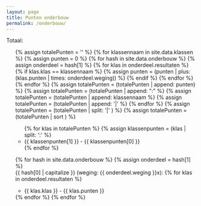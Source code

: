 ```yaml
---
layout: page
title: Punten onderbouw
permalink: /onderbouw/
---
```

<a> Totaal: 
<ul>
{% assign totalePunten = '' %}
{% for klassennaam in site.data.klassen %}
  {% assign punten = 0 %}
  {% for hash in site.data.onderbouw %}
  {% assign onderdeel = hash[1] %}
    {% for klas in onderdeel.resultaten %}
	{% if klas.klas == klassennaam %}
	  {% assign punten = (punten | plus: (klas.punten | times: onderdeel.weging)) %}
	{% endif %}
    {% endfor %}
  {% endfor %}
  {% assign totalePunten = (totalePunten | append: punten) %}
  {% assign totalePunten = (totalePunten | append: ":" %}
  {% assign totalePunten = (totalePunten | append: klassennaam %}
  {% assign totalePunten = (totalePunten | append: '|' %}
{% endfor %}
{% assign totalePunten = (totalePunten | split: '|' ) %}
{% assign totalePunten = (totalePunten | sort ) %}


<ul>
{% for klas in totalePunten %}
  {% assign klassenpunten = (klas | split: ':' %}
  <li> {{ klassenpunten[1] }} - {{ klassenpunten[0] }} </li>
{% endfor %}
</ul>

{% for hash in site.data.onderbouw %}
{% assign onderdeel = hash[1] %}
  <br>
  {{ hash[0] | capitalize }} (weging: {{ onderdeel.weging }}x):
  {% for klas in onderdeel.resultaten %}
  <ul>
  <li> {{ klas.klas }} - {{ klas.punten }} </li>
  </ul>
  {% endfor %}
{% endfor %}
